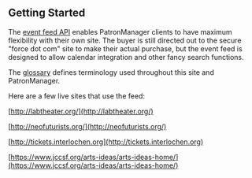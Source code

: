 ## Getting Started

The [event feed API](public-event-list.md) enables PatronManager clients to have maximum flexibility with their own site. The buyer is still directed out to the secure "force dot com" site to make their actual purchase, but the event feed is designed to allow calendar integration and other fancy search functions. 

The [glossary](glossary.md) defines terminology used throughout this site and PatronManager. 


Here are a few live sites that use the feed:

[http://labtheater.org/](http://labtheater.org/)

[http://neofuturists.org/](http://neofuturists.org/)

[http://tickets.interlochen.org](http://tickets.interlochen.org)

[https://www.jccsf.org/arts-ideas/arts-ideas-home/](https://www.jccsf.org/arts-ideas/arts-ideas-home/)

